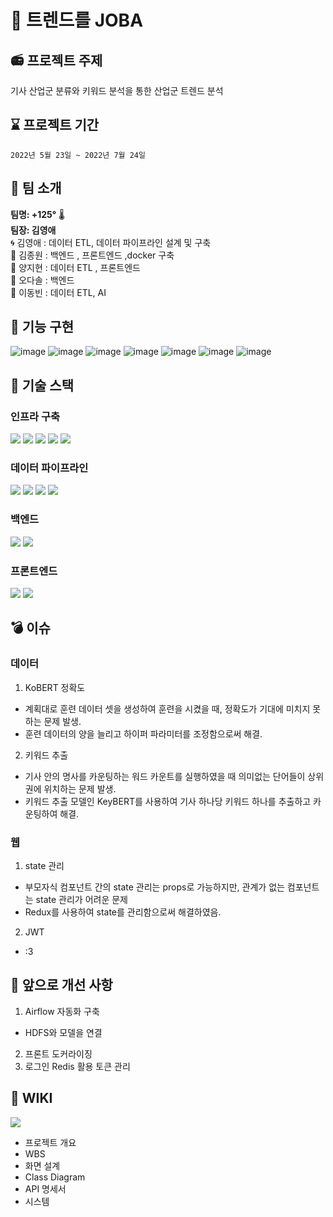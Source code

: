 # :loudspeaker: 트렌드를 JOBA

## :radio: 프로젝트 주제
기사 산업군 분류와 키워드 분석을 통한 산업군 트렌드 분석

## :hourglass: 프로젝트 기간
`2022년 5월 23일 ~ 2022년 7월 24일`

## :high_brightness: 팀 소개

**팀명: +125°** &#x1F321;&#xFE0F;   
**팀장: 김영애**  
:cyclone: 김영애 : 데이터 ETL, 데이터 파이프라인 설계 및 구축  
:ocean: 김종원 :  백엔드 , 프론트엔드 ,docker 구축  
&#x1F9A6; 양지현 :  데이터 ETL , 프론트엔드  
:hamster: 오다솔 :  백엔드  
 :runner: 이동빈 :  데이터 ETL, AI 
 
## :movie_camera: 기능 구현 
![image](https://user-images.githubusercontent.com/97663140/180639315-e8f00d35-d429-495d-8456-4dea82bee7a1.png)
![image](https://user-images.githubusercontent.com/97663140/180639326-ec6096b5-c7b3-4111-97d6-94ac4c923af3.png)
![image](https://user-images.githubusercontent.com/97663140/180639332-63aa98ea-00e4-4c62-b220-6a4f0372dedf.png)
![image](https://user-images.githubusercontent.com/97663140/180639340-1b1f22df-b8dc-4088-b35c-89a08b21d332.png)
![image](https://user-images.githubusercontent.com/97663140/180639348-c41a65b2-fd27-4367-a1e4-0639bef93f6a.png)
![image](https://user-images.githubusercontent.com/97663140/180639353-a4ce9d09-e268-413d-b039-9ea6b100a8be.png)
![image](https://user-images.githubusercontent.com/97663140/180639359-e9808afe-6a67-4a17-8c1b-1a3230d18d57.png)



## :wrench: 기술 스택
### 인프라 구축
<img src="https://img.shields.io/badge/Amazon_AWS-FF9900?style=for-the-badge&logo=amazonaws&logoColor=white">  
<img src="https://img.shields.io/badge/Docker-2CA5E0?style=for-the-badge&logo=docker&logoColor=white">
<img src="https://img.shields.io/badge/RedHat-EE0000?style=for-the-badge&logo=redhat&logoColor=white">
<img src="https://img.shields.io/badge/Nginx-009639?style=for-the-badge&logo=nginx&logoColor=white">
<img src="https://img.shields.io/badge/Apache%20Tomcat-F8DC75?style=for-the-badge&logo=Apache%20Tomcat&logoColor=white">

### 데이터 파이프라인
<img src="https://img.shields.io/badge/Apache%20Hadoop-66CCFF?style=for-the-badge&logo=Apache%20Hadoop&logoColor=white">
<img src="https://img.shields.io/badge/Apache%20Spark-E25A1C?style=for-the-badge&logo=Apache%20Spark&logoColor=white">
<img src="https://img.shields.io/badge/PyTorch-EE4C2C?style=for-the-badge&logo=PyTorch&logoColor=white">
<img src="https://img.shields.io/badge/Apache%20Airflow-017CEE?style=for-the-badge&logo=apache%20Airflow&logoColor=white">

### 백엔드
<img src="https://img.shields.io/badge/MariaDB-003545?style=for-the-badge&logo=mariadb&logoColor=white">
<img src="https://img.shields.io/badge/Spring_Boot-F2F4F9?style=for-the-badge&logo=spring-boot">

### 프론트엔드
<img src="https://img.shields.io/badge/React-20232A?style=for-the-badge&logo=react&logoColor=61DAFB">
<img src="https://img.shields.io/badge/Redux-764ABC?style=for-the-badge&logo=Redux&logoColor=61DAFB">

## :bomb: 이슈

### 데이터 
1. KoBERT 정확도 
- 계획대로 훈련 데이터 셋을 생성하여 훈련을 시켰을 때, 정확도가 기대에 미치지 못하는 문제 발생.
- 훈련 데이터의 양을 늘리고 하이퍼 파라미터를 조정함으로써 해결. 
2. 키워드 추출
- 기사 안의 명사를 카운팅하는 워드 카운트를 실행하였을 때 의미없는 단어들이 상위권에 위치하는 문제 발생.
- 키워드 추출 모델인 KeyBERT를 사용하여 기사 하나당 키워드 하나를 추출하고 카운팅하여 해결.
### 웹 
1. state 관리 
- 부모자식 컴포넌트 간의 state 관리는 props로 가능하지만, 관계가 없는 컴포넌트는 state 관리가 어려운 문제
- Redux를 사용하여 state를 관리함으로써 해결하였음. 
2. JWT 
- :3 


## :thought_balloon: 앞으로 개선 사항 
1. Airflow 자동화 구축
-  HDFS와 모델을 연결
2. 프론트 도커라이징
3. 로그인 Redis 활용 토큰 관리  


<i class="devicon-pytorch-plain-wordmark"></i>


## :scroll: WIKI 
<a href="https://github.com/plus1250-project/joba/wiki/1.-%EA%B0%9C%EC%9A%94">
    <img src="https://img.shields.io/badge/-JOBA%20WIKI-CDDEFF?style=for-the-badge&labelColor=EEF2FF"
/>
</a>  


- 프로젝트 개요
- WBS
- 화면 설계
- Class Diagram
- API 명세서
- 시스템 

